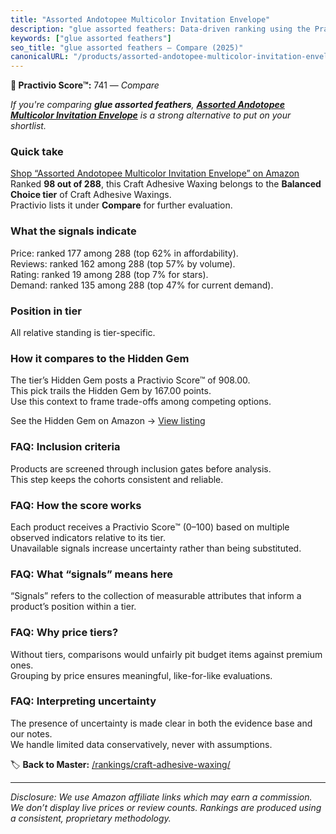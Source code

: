 ```yaml
---
title: "Assorted Andotopee Multicolor Invitation Envelope"
description: "glue assorted feathers: Data-driven ranking using the Practivio Score™. Positioned by quality, value, demand, findability, momentum."
keywords: ["glue assorted feathers"]
seo_title: "glue assorted feathers — Compare (2025)"
canonicalURL: "/products/assorted-andotopee-multicolor-invitation-envelope-B0CF9WJZWX/"
---
```


**🛒 Practivio Score™:** 741 — _Compare_


*If you're comparing **glue assorted feathers**, **[Assorted Andotopee Multicolor Invitation Envelope](https://www.amazon.com/dp/B0CF9WJZWX?tag=practivio-20)** is a strong alternative to put on your shortlist.*
### Quick take
[Shop “Assorted Andotopee Multicolor Invitation Envelope” on Amazon](https://www.amazon.com/dp/B0CF9WJZWX?tag=practivio-20)
Ranked **98 out of 288**, this Craft Adhesive Waxing belongs to the **Balanced Choice tier** of Craft Adhesive Waxings.  
Practivio lists it under **Compare** for further evaluation.

### What the signals indicate
Price: ranked 177 among 288 (top 62% in affordability).  
Reviews: ranked 162 among 288 (top 57% by volume).  
Rating: ranked 19 among 288 (top 7% for stars).  
Demand: ranked 135 among 288 (top 47% for current demand).

### Position in tier
All relative standing is tier-specific.

### How it compares to the Hidden Gem
The tier’s Hidden Gem posts a Practivio Score™ of 908.00.  
This pick trails the Hidden Gem by 167.00 points.  
Use this context to frame trade-offs among competing options.  

See the Hidden Gem on Amazon → [View listing](https://www.amazon.com/dp/B09Y67FY24?tag=practivio-20)

### FAQ: Inclusion criteria
Products are screened through inclusion gates before analysis.  
This step keeps the cohorts consistent and reliable.

### FAQ: How the score works
Each product receives a Practivio Score™ (0–100) based on multiple observed indicators relative to its tier.  
Unavailable signals increase uncertainty rather than being substituted.

### FAQ: What “signals” means here
“Signals” refers to the collection of measurable attributes that inform a product’s position within a tier.

### FAQ: Why price tiers?
Without tiers, comparisons would unfairly pit budget items against premium ones.  
Grouping by price ensures meaningful, like-for-like evaluations.

### FAQ: Interpreting uncertainty
The presence of uncertainty is made clear in both the evidence base and our notes.  
We handle limited data conservatively, never with assumptions.

<!-- Missing template for Compare/CompareWithinPriceClass -->


🏷️ **Back to Master:** [/rankings/craft-adhesive-waxing/](/rankings/craft-adhesive-waxing/)

---
_Disclosure: We use Amazon affiliate links which may earn a commission. We don’t display live prices or review counts. Rankings are produced using a consistent, proprietary methodology._
